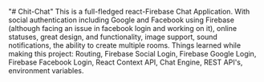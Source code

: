 "# Chit-Chat"
This is a full-fledged react-Firebase Chat Application. With social authentication including Google and Facebook using Firebase (although facing an issue in facebook login and working on it), online statuses, great design, and functionality, image support, sound notifications, the ability to create multiple rooms.
Things learned while making this project:
Routing, Firebase Social Login, Firebase Google Login, Firebase Facebook Login, React Context API, Chat Engine, REST API's, environment variables.
